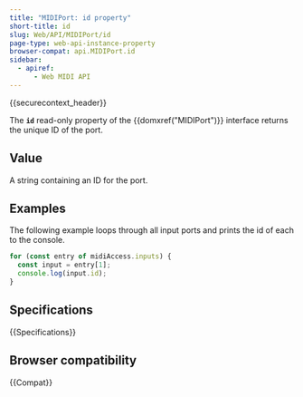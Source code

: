 ```yaml
---
title: "MIDIPort: id property"
short-title: id
slug: Web/API/MIDIPort/id
page-type: web-api-instance-property
browser-compat: api.MIDIPort.id
sidebar:
  - apiref:
      - Web MIDI API
---
```


{{securecontext_header}}

The **`id`** read-only property of the {{domxref("MIDIPort")}} interface returns the unique ID of the port.

## Value

A string containing an ID for the port.

## Examples

The following example loops through all input ports and prints the id of each to the console.

```js
for (const entry of midiAccess.inputs) {
  const input = entry[1];
  console.log(input.id);
}
```

## Specifications

{{Specifications}}

## Browser compatibility

{{Compat}}
